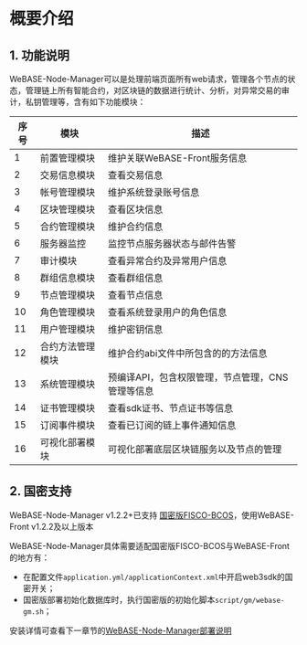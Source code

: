 # 概要介绍

## 1. 功能说明

WeBASE-Node-Manager可以是处理前端页面所有web请求，管理各个节点的状态，管理链上所有智能合约，对区块链的数据进行统计、分析，对异常交易的审计，私钥管理等，含有如下功能模块：

| 序号  | 模块                       |   描述   |
|-------|---------------------------|----------------------|
| 1     | 前置管理模块               |  维护关联WeBASE-Front服务信息   |
| 2     | 交易信息模块               |  查看交易信息   |
| 3     | 帐号管理模块               |  维护系统登录账号信息  |
| 4     | 区块管理模块               |  查看区块信息 |
| 5     | 合约管理模块               |  维护合约信息  |
| 6     | 服务器监控                 |  监控节点服务器状态与邮件告警   |
| 7     | 审计模块                   |  查看异常合约及异常用户信息   |
| 8     | 群组信息模块               |  查看群组信息   |
| 9     | 节点管理模块               |  查看节点信息   |
| 10    | 角色管理模块               |  查看系统登录用户的角色信息   |
| 11    | 用户管理模块               |  维护密钥信息    |
| 12    | 合约方法管理模块            |  维护合约abi文件中所包含的的方法信息    |
| 13    | 系统管理模块               |  预编译API，包含权限管理，节点管理，CNS管理等信息    |
| 14    | 证书管理模块               |  查看sdk证书、节点证书等信息    |
| 15    | 订阅事件模块               |  查看已订阅的链上事件通知信息    |
| 16    | 可视化部署模块                  |  可视化部署底层区块链服务以及节点的管理    |

## 2. 国密支持

WeBASE-Node-Manager v1.2.2+已支持 [国密版FISCO-BCOS](https://fisco-bcos-documentation.readthedocs.io/zh_CN/latest/docs/manual/guomi_crypto.html)，使用WeBASE-Front v1.2.2及以上版本

WeBASE-Node-Manager具体需要适配国密版FISCO-BCOS与WeBASE-Front的地方有：
- 在配置文件`application.yml/applicationContext.xml`中开启web3sdk的国密开关；
- 国密版部署初始化数据库时，执行国密版的初始化脚本`script/gm/webase-gm.sh`；

安装详情可查看下一章节的[WeBASE-Node-Manager部署说明](install.html)
